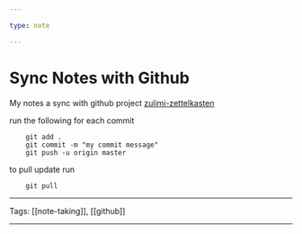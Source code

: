 ```yaml
---

type: note

---
```


# Sync Notes with Github

My notes a sync with github project [zulimi-zettelkasten](https://github.com/zulimi/zulimi-zettelkasten)

run the following for each commit

```git
	git add .
	git commit -m "my commit message"
	git push -u origin master
```

to pull update run

```git
    git pull
```

---

Tags: [[note-taking]], [[github]]

---